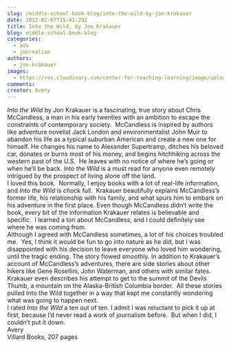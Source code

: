 ```yaml
---
slug: /middle-school-book-blog/into-the-wild-by-jon-krakauer
date: 2012-02-07T15:42:29Z
title: Into the Wild, by Jon Krakauer
blog: middle-school-book-blog
categories:
  - adv
  - journalism
authors:
  - jon-krakauer
images:
  - https://res.cloudinary.com/center-for-teaching-learning/image/upload/v1659700493/Krakauer.jpg.jpg
comments:
creator: Avery
---
```


<em> Into the Wild</em> by Jon Krakauer is a fascinating, true story about Chris McCandless, a man in his early twenties with an ambition to escape the constraints of contemporary society.  McCandless is inspired by authors like adventure novelist Jack London and environmentalist John Muir to abandon his life as a typical suburban American and create a new one for himself. He changes his name to Alexander Supertramp, ditches his beloved car, donates or burns most of his money, and begins hitchhiking across the western past of the U.S.  He leaves with no notice of where he’s going or when he’ll be back. <em>Into the Wild</em> is a must read for anyone even remotely intrigued by the prospect of living alone off the land.<br />I loved this book.  Normally, I enjoy books with a lot of real-life information, and <em>Into the Wild</em> is chock full.  Krakauer beautifully explains McCandless’s former life, his relationship with his family, and what spurs him to embark on his adventure in the first place. Even though McCandless didn’t write the book, every bit of the information Krakauer relates is believable and specific.  I learned a ton about McCandless, and I could definitely see where he was coming from.<br />Although I agreed with McCandless sometimes, a lot of his choices troubled me.  Yes, I think it would be fun to go into nature as he did, but I was disappointed with his decision to leave everyone who loved him wondering, until the tragic ending. The story flowed smoothly. In addition to Krakauer’s account of McCandless’s adventures, there are side stories about other hikers like Gene Rosellini, John Waterman, and others with similar fates. Krakauer even describes his attempt to get to the summit of the Devils Thumb, a mountain on the Alaska-British Columbia border.  All these stories pulled Into the Wild together in a way that kept me constantly wondering what was going to happen next.<br />I rated <em>Into the Wild</em> a ten out of ten. I admit I was reluctant to pick it up at first, because I’d never read a work of journalism before.  But when I did, I couldn’t put it down.<br />Avery<br />Villard Books, 207 pages<br /> 

